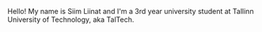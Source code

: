 Hello! My name is Siim Liinat and I'm a 3rd year university student at Tallinn University of Technology, aka TalTech.
